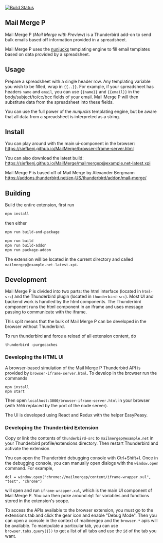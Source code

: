 [![Build Status](https://travis-ci.com/siefkenj/MailMerge.svg?branch=master)](https://travis-ci.com/siefkenj/MailMerge)

## Mail Merge P

Mail Merge P (_Mail Merge with Preview_) 
is a Thunderbird add-on to send bulk emails based off information provided in a spreadsheet. 

Mail Merge P uses the [nunjucks](https://mozilla.github.io/nunjucks/) templating engine to 
fill email templates based on data provided by a spreadsheet.

## Usage

Prepare a spreadsheet with a single header row.
Any templating variable you wish to be filled, wrap in `{{..}}`. For example, if your 
spreadsheet has headers `name` and `email`, you can use `{{name}}` and `{{email}}` in 
the body/subject/to/cc/bcc fields of your email. Mail Merge P will then substitute data from
the spreadsheet into these fields.

You can use the full power of the _nunjucks_ templating engine, but be aware that all data
from a spreadsheet is interpreted as a string.

## Install

You can play around with the main ui-component in the browser: https://siefkenj.github.io/MailMerge/browser-iframe-server.html

You can also download the latest build: https://siefkenj.github.io/MailMerge/mailmergep@example.net-latest.xpi

Mail Merge P is based off of Mail Merge by Alexander Bergmann https://addons.thunderbird.net/en-US/thunderbird/addon/mail-merge/

## Building

Build the entire extension, first run

```sh
npm install
```

then either

```sh
npm run build-and-package
```

```sh
npm run build
npm run build-addon
npm run package-addon
```

The extension will be located in the current directory and called `mailmergep@example.net-latest.xpi`.


## Development

Mail Merge P is divided into two parts: the html interface (located in `html-src`)
and the Thunderbird plugin (located in `thunderbird-src`). Most UI and
backend work is handled by the html components. The Thunderbird component runs the html
component in an iframe and uses message passing to communicate with the iframe.

This split means that the bulk of Mail Merge P can be developed in the browser without
Thunderbird.

To run thunderbird and force a reload of all extension content, do

```
thunderbird -purgecaches
```

### Developing the HTML UI

A browser-based simulation of the Mail Merge P Thunderbird API is provided by `browser-iframe-server.html`.
To develop in the browser run the commands

    npm install
    npm start

Then open `localhost:3000/browser-iframe-server.html` in your browser (with `3000` replaced by the port
of the node server).

The UI is developed using React and Redux with the helper EasyPeasy.

### Developing the Thunderbird Extension

Copy or link the contents of `thunderbird-src` to `mailmergep@example.net` 
in your Thunderbird profile/extensions directory. Then restart Thunderbird and activate the
extension.

You can open the Thunderbird debugging console with Ctrl+Shift+I. Once in the debugging console,
you can manually open dialogs with the `window.open` command. For example,

    dgl = window.open("chrome://mailmergep/content/iframe-wrapper.xul", "test", "chrome")

will open and run `iframe-wrapper.xul`, which is the main UI component of Mail Merge P.
You can then poke around `dgl` for variables and functions
stored in the extension's scope.

To access the APIs available to the browser extension, you must go to the extensions
tab and click the gear icon and enable "Debug Mode". Then you can open a console
in the context of mailmergep and the `browser.*` apis will be available. To manipulate
a particular tab, you can use `browser.tabs.query({})` to get a list of all tabs and
use the `id` of the tab you want.
